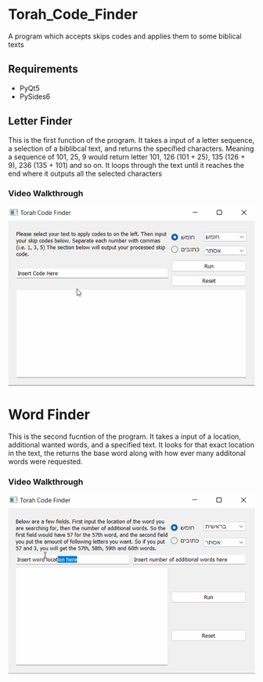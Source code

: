 # Torah_Code_Finder
A program which accepts skips codes and applies them to some biblical texts

## Requirements
* PyQt5
* PySides6

## Letter Finder
This is the first function of the program. It takes a input of a letter sequence, a selection of a biblibcal text, and returns the specified characters. Meaning a
sequence of 101, 25, 9 would return letter 101, 126 (101 + 25), 135 (126 + 9), 236 (135 + 101) and so on. It loops through the text until it reaches the end where
it outputs all the selected characters

### Video Walkthrough
<img src='LetterCode.gif' title='Video Walkthrough' width='' alt='Letter Finder Walkthrough' />


# Word Finder
This is the second fucntion of the program. It takes a input of a location, additional wanted words, and a specified text. It looks for that exact location in the
text, the returns the base word along with how ever many additonal words were requested. 

### Video Walkthrough
<img src='WordLocator.gif' title='Video Walkthrough' width='' alt='Word Finder Walkthrough' />
